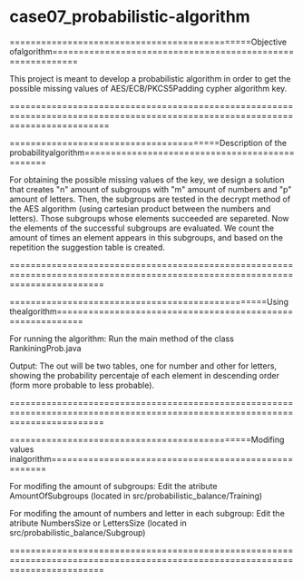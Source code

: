 # case07_probabilistic-algorithm

==============================================Objective ofalgorithm===========================================================

This project is meant to develop a probabilistic algorithm in order to get the possible missing values of AES/ECB/PKCS5Padding 
cypher algorithm key.

===============================================================================================================================



========================================Description of the probabilityalgorithm===============================================

For obtaining the possible missing values of the key, we design a solution that creates "n" amount of subgroups with "m" amount
of numbers and "p" amount of letters. Then, the subgroups are tested in the decrypt method of the AES algorithm (using 
cartesian product between the numbers and letters). Those subgroups whose elements succeeded are separeted. Now the elements 
of the successful subgroups are evaluated. We count the amount of times an element appears in this subgroups, and based on
the repetition the suggestion table is created.

==============================================================================================================================



=================================================Using thealgorithm===========================================================

For running the algorithm:
      Run the main method of the class RankiningProb.java
      
Output:
      The out will be two tables, one for number and other for letters, showing the probability percentaje of each element in
      descending order (form more probable to less probable).

==============================================================================================================================



==============================================Modifing values inalgorithm===================================================== 

For modifing the amount of subgroups:
      Edit the atribute AmountOfSubgroups (located in src/probabilistic_balance/Training)
 
For modifing the amount of numbers and letter in each subgroup:
      Edit the atribute NumbersSize or LettersSize (located in src/probabilistic_balance/Subgroup)

==============================================================================================================================    

